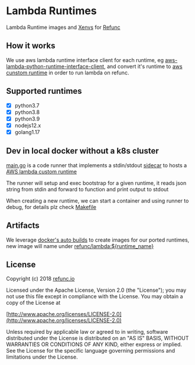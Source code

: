 # Lambda Runtimes

Lambda Runtime images and [Xenvs](https://github.com/refunc/refunc/blob/7bb8d133f2af66affa02d6d616797f869b69f48a/pkg/apis/refunc/v1beta3/xenv.go#L29) for [Refunc](https://github.com/refunc/refunc)

## How it works

We use aws lambda runtime interface client for each runtime, eg [aws-lambda-python-runtime-interface-client](https://github.com/aws/aws-lambda-python-runtime-interface-client), and convert it's runtime to [aws cunstom runtime](https://docs.aws.amazon.com/lambda/latest/dg/runtimes-custom.html) in order to run lambda on refunc.

## Supported runtimes

- [x] python3.7
- [x] python3.8
- [x] python3.9
- [x] nodejs12.x
- [x] golang1.17

## Dev in local docker without a k8s cluster

[main.go](./main.go) is a code runner that implements a stdin/stdout [sidecar](https://github.com/refunc/refunc/blob/59a7964b60a8914e08b4016a77ce64a8af97e937/pkg/sidecar/sidecar.go#L20) to hosts a [AWS lambda custom runtime](https://docs.aws.amazon.com/lambda/latest/dg/runtimes-custom.html)

The runner will setup and exec bootstrap for a given runtime, it reads json string from stdin and forward to function and print output to stdout

When creating a new runtime, we can start a container and using runner to debug, for details plz check [Makefile](./Makefile)

## Artifacts

We leverage [docker's auto builds](https://docs.docker.com/docker-hub/builds/) to create images for our ported runtimes, new image will name under [refunc/lambda:${runtime_name}](https://hub.docker.com/r/refunc/lambda)

## License

Copyright (c) 2018 [refunc.io](http://refunc.io)

Licensed under the Apache License, Version 2.0 (the "License");
you may not use this file except in compliance with the License.
You may obtain a copy of the License at

[http://www.apache.org/licenses/LICENSE-2.0](http://www.apache.org/licenses/LICENSE-2.0)

Unless required by applicable law or agreed to in writing, software
distributed under the License is distributed on an "AS IS" BASIS,
WITHOUT WARRANTIES OR CONDITIONS OF ANY KIND, either express or implied.
See the License for the specific language governing permissions and
limitations under the License.